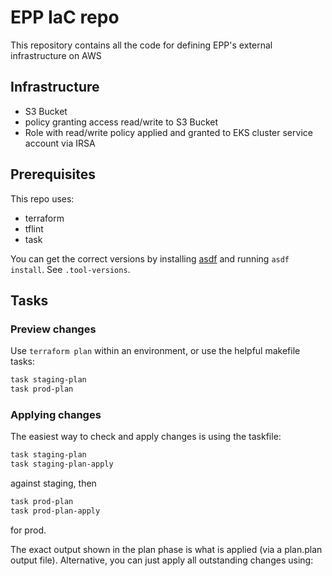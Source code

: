 # EPP IaC repo

This repository contains all the code for defining EPP's external infrastructure on AWS

## Infrastructure

- S3 Bucket
- policy granting access read/write to S3 Bucket
- Role with read/write policy applied and granted to EKS cluster service account via IRSA

## Prerequisites

This repo uses:
- terraform
- tflint
- task

You can get the correct versions by installing [asdf](https://asdf-vm.com/) and running `asdf install`. See `.tool-versions`.

## Tasks

### Preview changes

Use `terraform plan` within an environment, or use the helpful makefile tasks:

```bash
task staging-plan
task prod-plan
```

### Applying changes

The easiest way to check and apply changes is using the taskfile:

```bash
task staging-plan
task staging-plan-apply
```
against staging, then

```bash
task prod-plan
task prod-plan-apply
```
for prod.

The exact output shown in the plan phase is what is applied (via a plan.plan output file). Alternative, you can just apply all outstanding changes using:
